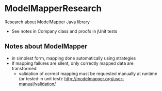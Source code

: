 # ModelMapperResearch
Research about ModelMapper Java library

 - See notes in Company class and proofs in jUnit tests

## Notes about ModelMapper
 - in simplest form, mapping done automatically using strategies
 - if mapping failures are silent, only correctly mapped data are transformed
   - validation of correct mapping must be requested manually at runtime (or tested in unit test): http://modelmapper.org/user-manual/validation/
